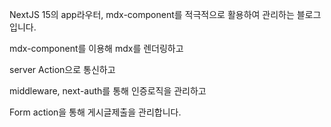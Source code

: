 NextJS 15의 app라우터, mdx-component를 적극적으로 활용하여 관리하는 블로그입니다.

mdx-component를 이용해 mdx를 렌더링하고

server Action으로 통신하고

middleware, next-auth를 통해 인증로직을 관리하고

Form action을 통해 게시글제출을 관리합니다.

